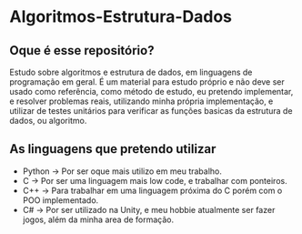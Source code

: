 # Algoritmos-Estrutura-Dados

## Oque é esse repositório?

Estudo sobre algoritmos e estrutura de dados, em linguagens de programação em geral. É um material para estudo próprio e não deve ser usado como referência, como método de estudo, eu pretendo implementar, e resolver problemas reais, utilizando minha própria implementação, e utilizar de testes unitários para verificar as funções basicas da estrutura de dados, ou algoritmo. 

## As linguagens que pretendo utilizar

* Python -> Por ser oque mais utilizo em meu trabalho.
* C      -> Por ser uma linguagem mais low code, e trabalhar com ponteiros.
* C++    -> Para trabalhar em uma linguagem próxima do C porém com o POO implementado.
* C#     -> Por ser utilizado na Unity, e meu hobbie atualmente ser fazer jogos, além da minha area de formação.

